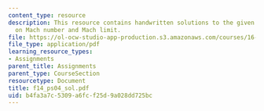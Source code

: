 ```yaml
---
content_type: resource
description: This resource contains handwritten solutions to the given problem set
  on Mach number and Mach limit.
file: https://ol-ocw-studio-app-production.s3.amazonaws.com/courses/16-01-unified-engineering-i-ii-iii-iv-fall-2005-spring-2006/b4fa3a7c5309a6fcf25d9a028dd725bc_f14_ps04_sol.pdf
file_type: application/pdf
learning_resource_types:
- Assignments
parent_title: Assignments
parent_type: CourseSection
resourcetype: Document
title: f14_ps04_sol.pdf
uid: b4fa3a7c-5309-a6fc-f25d-9a028dd725bc
---
```

